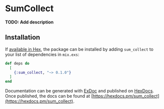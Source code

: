 # SumCollect

**TODO: Add description**

## Installation

If [available in Hex](https://hex.pm/docs/publish), the package can be installed
by adding `sum_collect` to your list of dependencies in `mix.exs`:

```elixir
def deps do
  [
    {:sum_collect, "~> 0.1.0"}
  ]
end
```

Documentation can be generated with [ExDoc](https://github.com/elixir-lang/ex_doc)
and published on [HexDocs](https://hexdocs.pm). Once published, the docs can
be found at [https://hexdocs.pm/sum_collect](https://hexdocs.pm/sum_collect).

